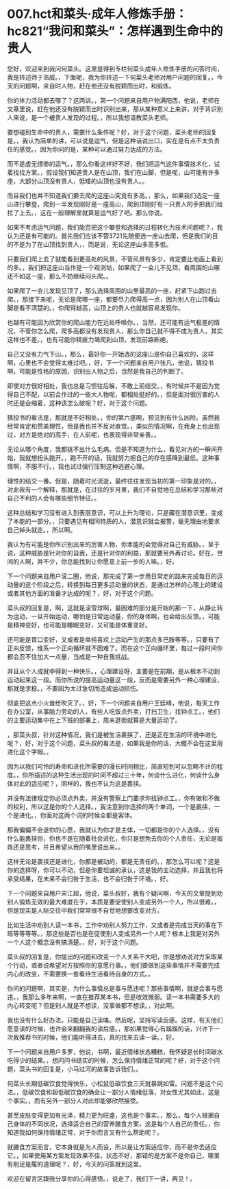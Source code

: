 # 007.hct和菜头·成年人修炼手册：hc821“我问和菜头”：怎样遇到生命中的贵人

您好，欢迎来到我问何菜头。这里是得到专栏何菜头成年人修炼手册的问答时间，我是转述师于浩威。，下面呢，我为你转述一下何菜头老师对用户问题的回复。，今天的问题啊，来自时人物，赶在他还没有脱颖而出时，和锻炼。

你的体力活动都去哪了？这两讲。，第一个问题来自用户物满阳西，他说，老师在文章里说，赶在他还没有脱颖而出时识别出来，那从某种意义上来讲，对于背识别人来说，是一个被贵人发现的过程。，所以我想请教菜头老师。

要想碰到生命中的贵人，需要什么条件呢？好，对于这个问题，菜头老师的回复是。，我认为简单的讲，可以说是运气，但是这种话说出口，实在是有点不太负责任的感觉。，因为你问的是，某种可以通过努力达成的方法。

而不是虚无缥缈的运气。，那么你看这样好不好，我们把运气这件事情技术化，试着找找方案。，假设我们知道贵人是在山顶，我们在山脚，但是呢，山可能有许多座，大部分山顶没有贵人，低矮的山顶也没有贵人。。

而且我们也并不知道我们要去爬的这座山究竟有多高。，那么，如果我们选定一座山进行攀登，爬到一半发现刚好是一座高山，爬到顶刚好有一只贵人的手把我们给拉了上去。，这在一般理解里就算是运气好了吧。那么你说。

如果不考虑运气问题，我们能否把这个攀登和选择的过程转化为技术问题呢？，我认为还是有可能的。首先我们应该不管3721先随便选一座山去爬，但是我们的目的不是为了在山顶找到贵人，，而是说，无论这座山多高多低。

只要我们爬上去了就能看到更高处的风景，不管风景有多少，肯定要比地面上看到的多。，我们把这座山当作是一个观测站，如果爬了一会儿不见顶，看周围的山哪还不如这一座，那么不妨继续闷头爬。。

如果爬了一会儿发现见顶了，那么选择周围的山里最高的一座，赶紧下山跑过去爬。，那接下来呢，无论是爬哪一座，都要尽力爬得高一点，因为别人在山顶看山脚是看不清楚的。，你爬得越高，山顶上的贵人也就越容易发现你。

也越有可能因为欣赏你的爬山能力在远处呼唤你。，当然，还可能有运气极差的情况，不管你怎么爬，爬多高都没有发现贵人，那么你自己就不得不成为贵人，其实这样也不差。，也有可能你精疲力竭爬到山顶，发现前路断绝。

自己又没有力气下山。，那么，最好你一开始选的这座山是你自己喜欢的，这样啊，心里也不会觉得太难过吧。，好，下一个问题来自用户张凡，他说，猜投书啊，可能是性格的原因，识别出人物之后，当然是我自己的判断了。

即使对方很好相处，我也总是习惯往后躲，不敢上前结交。，有时候并不是因为觉得自己不配，以前合作过的一些大人物呢，都相处挺好的。，但是面对很厉害的人时还是会缩着，这种该怎么破呢？好，对于这个问题。

猜投书的看法是，那就是不好相处。，你的第六感啊，预见到有什么凶险。虽然我经常肯定和赞美理性，但是我也并不反对直觉。，类似的情况啊，在我身上也出现过，对方是绝对的高手，在人前呢，也表现得非常亲善。。

无论从哪个角度，我都挑不出什么毛病。但是不知道为什么，看见对方的一瞬间开始，我就想扭头跑开。，跑不开的话，我就努力把自己的存在感降到最低。这种事情啊，不服不行。，我也试过强行压制这种逃避心理。

理性的结交一番。但是，随着时光流逝，最终往往发现当初的第一印象是对的。，对此我有一个解释，那就是，在过往的岁月里，我们不自觉地在总结和学习那些对自己不利的人会有哪些细节特征。。

这种总结和学习没有进入到表层意识，可以上升为理论，只是藏在潜意识里，变成了本能的一部分。，只要遇见有相同特质的人，潜意识就会报警，毫无理由地要求自己掉头就走。，所以啊。

我认为有可能是你所识别出来的厉害人物，你本能的会觉得对自己有威胁。，至于说，这种威胁是针对你的自我，还是针对你的利益，那就要另外再讨论。好在，世间的人啊，并不少，你总能找到让你愿意上前一步的人嘛。，好。

下一个问题来自用户滚二圈，他说，那完成了第一步用日常走的路来完成每日的运动量的这个阶段之后，转换到每日更多运动量的状态，是通过怎样的心理上的建设或者其他方面的准备才达成的呢？，好，对于这个问题。

菜头叔的回复是，啊，这就是滚雪球啊，最困难的部分是开始的那一下，从静止转为运动，一旦开始运动，哪怕是日常运动量，你的身体啊，也会给出反馈。，可能是精神变好，也可能是睡眠变好，又可能是体重变好。

还可能是胃口变好，又或者是单纯喜欢上运动产生的那点多巴胺等等。，只要有了正向反馈，维系一个正向循环就不困难了。而在这个正向循环里，每过一段时间你都会忍不住加大一点量，当成是一种自我挑战。

并且从个人成就中得到一种快乐。，心理建设呀，主要是在前期，是从根本不动到运动起来这一段。而你所说的提高运动量这一段，反而是需要另外一种心理建设，那就是求稳。，不要因为太过急切而造成运动损伤。

彻底把这点小火苗给吹灭了。，好，下一个问题来自用户王廷峰，他说，每天工作在办公室，从事脑力劳动的人，有些人吃饭点外卖，打扫卫生，找钟点工。，他们的主要运动集中在上下班的部署上，周末逛街就算是大量运动了。

，那菜头叔，针对这种情况，我们是被生活裹挟了，还是正在生活的环境中进化呢？，好，对于这个问题，菜头叔的看法是，如果我是你的话，大概不会在这里用进化这个字眼。。

因为以我们可怜的寿命和进化所需要的漫长时间相比，简直短到可以忽略不计的程度。，你所描述的这种生活出现的时间不超过三十年，何谈什么进化，何谈什么身体对此的适应呢？，同样的，我也不认为这是裹挟。

并没有法律规定你必须点外卖，并没有警察上门要求你找钟点工。，你有做和不做的权利，所以这是你的个人选择。，我注意到你选择的两个单词，一个是裹挟，一个是进化。，你面对这两个词的时候全都是客体。

那我偏偏不会遂你的心愿，我就认为你才是主体，一切都是你的个人选择。，没有什么能裹挟你，你也不是在随着社会进化，你只是想免去你的个人责任，无论是锻炼还是思考，并且希望从我的嘴里说出来。。

这样无论是裹挟还是进化，你都是被动的，都是无责任的。，那怎么可以呢？这是你的选择呀，你可以不动，但是你要坦诚的承认，这是我的主动选择，并且我也将承受结果，在未来不会归咎于生活，也不会归咎于环境。，好。

下一个问题来自用户宋江超，他说，菜头叔好，我有个疑问啊，今天的文章提到劝别人锻炼无效的最大难度在于，本质是要促使别人变成另外一个人，所以很难。，但是现实是人际交往中我们常常很不自觉地想要改变对方。

比如生活中劝别人读一本书，工作中劝别人努力工作，又或者是完成当天的事在下班等等等等。，那这些是否也是在促使别人变成另外一个人呢？根本上我是对另外一个人这个概念没有搞清楚。，好，对于这个问题。

菜头叔的回复是，你提出的问题和改变一个人关系不大吧，你是想劝说对方采取某个行动，或者说希望对方按照你的意愿行事。，他们要做到这些事情并不需要完成内心的改变，不需要换一套看待生活看待自身的方式。。

你问的问题啊，其实是，为什么事情总是事与愿违呢？那些事情啊，就是会事与愿违。，我那么多年来啊，一直在推荐某本书，但是收效微弱。读一本书需要多大的内心转变呢？但是别人就是不想读，没事做都不想读。，对此啊。

我也没有什么好办法，只能是自己读咯。然后呢，坚持写读后感。这样，有天他们愿意读的时候，也许会来翻翻我的读后感。，那如果觉得心有蹊蹊的话，兴许下一次我推荐书的时候，他们能听得进去，真的找来去读一读。，好。

下一个问题来自用户多罗，他说，书啊，最近情绪状态糟糕，我怀疑是长时间碳水吃得少的结果。，想问问书结实的时候，怎么保持情绪正常的呢？好，对于这个问题，菜头书的回复是，小马过河的故事告诉我们。。

何菜头长期低碳饮食觉得快乐，小松鼠低碳饮食三天就暴跳如雷。问题不是这个问法。，低碳饮食和超低碳饮食的确会让一部分人情绪低落，对女性尤其如此，这是个事实。，而有另外一部分人对此却能够欣然接受。

甚至皮肤变得更加有光泽，精力更为旺盛，这也是个事实。，那么，每个人根据自己身体的不同状况，选择适合自己的营养膳食方案，这是每个人自己的责任。，你知道我如何保持情绪正常，对于你而言又有什么帮助呢？。

就膳食方案而言，它本身就是为人而设，所以是让方案适应你，而不是你去适应它。，如果使用某方案发现效果不佳，状态不好，那错的是方案不是你自己，哪里有削足是履的道理呢？，好，今天的问答就到这里。

欢迎在留言区跟我分享你的心得感悟。，说走了，我们下一讲，再见！。